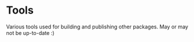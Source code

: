 # Tools

Various tools used for building and publishing other packages. May or may not be up-to-date :)

